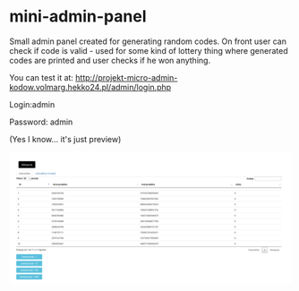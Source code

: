 # mini-admin-panel
Small admin panel created for generating random codes. On front user can check if code is valid - used for some kind of lottery thing where generated codes are printed and user checks if he won anything.

You can test it at: http://projekt-micro-admin-kodow.volmarg.hekko24.pl/admin/login.php

Login:admin

Password: admin

(Yes I know... it's just preview)

![alt text](https://github.com/Volmarg/mini-admin-panel/blob/master/admin%20mini%20panel.png?raw=true)

